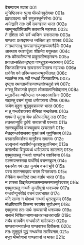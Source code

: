 वैशम्पायन उवाच	001  
युधिष्ठिरवचः श्रुत्वा भीमसेनपुरोगमाः	001a  
प्रहृष्टवदनाः सर्वे समुत्तस्थुर्नरर्षभाः	001c  
अभेद्यानि ततः सर्वे समनह्यन्त भारत	002a  
जाम्बूनदविचित्राणि कवचानि महारथाः	002c  
ते दंशिता रथैः सर्वे ध्वजिनः सशरासनाः	003a  
पाण्डवाः प्रत्यदृश्यन्त ज्वलिता इव पावकाः	003c  
तान्रथान्साधु सम्पन्नान्संयुक्ताञ्जवनैर्हयैः	004a  
आस्थाय रथशार्दूलाः शीघ्रमेव ययुस्ततः	004c  
ततः कौरवसैन्यानां प्रादुरासीन्महास्वनः	005a  
प्रयातान्सहितान्दृष्ट्वा पाण्डुपुत्रान्महारथान्	005c  
जितकाशिनश्च खचरास्त्वरिताश्च महारथाः	006a  
क्षणेनैव वने तस्मिन्समाजग्मुरभीतवत्	006c  
न्यवर्तन्त ततः सर्वे गन्धर्वा जितकाशिनः	007a  
दृष्ट्वा रथगतान्वीरान्पाण्डवांश्चतुरो रणे	007c  
तांस्तु विभ्राजतो दृष्ट्वा लोकपालानिवोद्यतान्	008a  
व्यूढानीका व्यतिष्ठन्त गन्धमादनवासिनः	008c  
राज्ञस्तु वचनं श्रुत्वा धर्मराजस्य धीमतः	009a  
क्रमेण मृदुना युद्धमुपक्रामन्त भारत	009c  
न तु गन्धर्वराजस्य सैनिका मन्दचेतसः	010a  
शक्यन्ते मृदुना श्रेयः प्रतिपादयितुं तदा	010c  
ततस्तान्युधि दुर्धर्षः सव्यसाची परन्तपः	011a  
सान्त्वपूर्वमिदं वाक्यमुवाच खचरान्रणे	011c  
नैतद्गन्धर्वराजस्य युक्तं कर्म जुगुप्सितम्	012a  
परदाराभिमर्शश्च मानुषैश्च समागमः	012c  
उत्सृजध्वं महावीर्यान्धृतराष्ट्रसुतानिमान्	013a  
दारांश्चैषां विमुञ्चध्वं धर्मराजस्य शासनात्	013c  
एवमुक्तास्तु गन्धर्वाः पाण्डवेन यशस्विना	014a  
उत्स्मयन्तस्तदा पार्थमिदं वचनमब्रुवन्	014c  
एकस्यैव वयं तात कुर्याम वचनं भुवि	015a  
यस्य शासनमाज्ञाय चराम विगतज्वराः	015c  
तेनैकेन यथादिष्टं तथा वर्ताम भारत	016a  
न शास्ता विद्यतेऽस्माकमन्यस्तस्मात्सुरेश्वरात्	016c  
एवमुक्तस्तु गन्धर्वैः कुन्तीपुत्रो धनञ्जयः	017a  
गन्धर्वान्पुनरेवेदं वचनं प्रत्यभाषत	017c  
यदि साम्ना न मोक्षध्वं गन्धर्वा धृतराष्ट्रजम्	018a  
मोक्षयिष्यामि विक्रम्य स्वयमेव सुयोधनम्	018c  
एवमुक्त्वा ततः पार्थः सव्यसाची धनञ्जयः	019a  
ससर्ज निशितान्बाणान्खचरान्खचरान्प्रति	019c  
तथैव शरवर्षेण गन्धर्वास्ते बलोत्कटाः	020a  
पाण्डवानभ्यवर्तन्त पाण्डवाश्च दिवौकसः	020c  
ततः सुतुमुलं युद्धं गन्धर्वाणां तरस्विनाम्	021a  
बभूव भीमवेगानां पाण्डवानां च भारत	021c  
